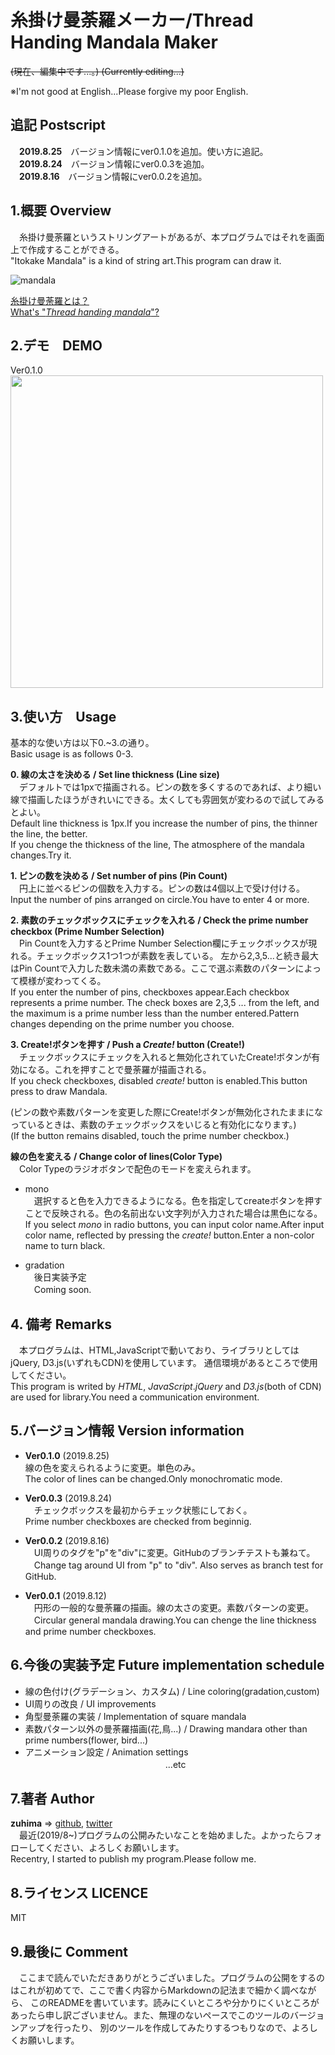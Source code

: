 # 糸掛け曼荼羅メーカー/Thread Handing Mandala Maker

~~(現在、編集中です...。)
(Currently editing...)~~

※I'm not good at English...Please forgive my poor English.

## 追記 Postscript  
　__2019.8.25__　バージョン情報にver0.1.0を追加。使い方に追記。  
　__2019.8.24__　バージョン情報にver0.0.3を追加。  
　__2019.8.16__　バージョン情報にver0.0.2を追加。

## 1.概要 Overview
　糸掛け曼荼羅というストリングアートがあるが、本プログラムではそれを画面上で作成することができる。  
 "Itokake Mandala" is a kind of string art.This program can draw it.

![mandala](https://image.jimcdn.com/app/cms/image/transf/dimension=320x10000:format=jpg/path/s02f156111babe491/image/i6fef9adb67f9fe73/version/1526972599/%E7%B3%B8%E3%81%8B%E3%81%91%E6%9B%BC%E8%8D%BC%E7%BE%85.jpg)


[糸掛け曼荼羅とは？](https://www.itomandala.com/%E7%B3%B8%E3%81%8B%E3%81%91%E6%9B%BC%E8%8D%BC%E7%BE%85%E3%81%A8%E3%81%AF/)  
[What's "_Thread handing mandala_"?](https://www.itomandala.com/%E7%B3%B8%E3%81%8B%E3%81%91%E6%9B%BC%E8%8D%BC%E7%BE%85%E3%81%A8%E3%81%AF/)

## 2.デモ　DEMO  
Ver0.1.0  
<img src="https://raw.github.com/wiki/zuhima/ItokakeMandala/gif/demo_ver0.1.0_basic.gif" width="500px">  


## 3.使い方　Usage
基本的な使い方は以下0.~3.の通り。  
Basic usage is as follows 0-3.

__0. 線の太さを決める / Set line thickness (Line size)__  
　デフォルトでは1pxで描画される。ピンの数を多くするのであれば、より細い線で描画したほうがきれいにできる。太くしても雰囲気が変わるので試してみるとよい。  
 Default line thickness is 1px.If you increase the number of pins, the thinner the line, the better.  
 If you chenge the thickness of the line, The atmosphere of the mandala changes.Try it.

__1. ピンの数を決める / Set number of pins (Pin Count)__  
　円上に並べるピンの個数を入力する。ピンの数は4個以上で受け付ける。  
 Input the number of pins arranged on circle.You have to enter 4 or more.

__2. 素数のチェックボックスにチェックを入れる / Check the prime number checkbox (Prime Number Selection)__  
　Pin Countを入力するとPrime Number Selection欄にチェックボックスが現れる。チェックボックス1つ1つが素数を表している。
左から2,3,5...と続き最大はPin Countで入力した数未満の素数である。ここで選ぶ素数のパターンによって模様が変わってくる。  
If you enter the number of pins, checkboxes appear.Each checkbox represents a prime number.
The check boxes are 2,3,5 ... from the left, and the maximum is a prime number less than the number entered.Pattern changes depending on the prime number you choose.

__3. Create!ボタンを押す / Push a _Create!_ button (Create!)__  
　チェックボックスにチェックを入れると無効化されていたCreate!ボタンが有効になる。これを押すことで曼荼羅が描画される。  
 If you check checkboxes, disabled _create!_ button is enabled.This button press to draw Mandala.

(ピンの数や素数パターンを変更した際にCreate!ボタンが無効化されたままになっているときは、素数のチェックボックスをいじると有効化になります。)  
(If the button remains disabled, touch the prime number checkbox.)

__線の色を変える / Change color of lines(Color Type)__  
　Color Typeのラジオボタンで配色のモードを変えられます。
* mono  
　選択すると色を入力できるようになる。色を指定してcreateボタンを押すことで反映される。色の名前出ない文字列が入力された場合は黒色になる。  
 If you select _mono_ in radio buttons, you can input color name.After input color name, reflected by pressing the _create!_ button.Enter a non-color name to turn black.

* gradation  
　後日実装予定  
　Coming soon.

## 4. 備考 Remarks
　本プログラムは、HTML,JavaScriptで動いており、ライブラリとしてはjQuery, D3.js(いずれもCDN)を使用しています。
通信環境があるところで使用してください。  
 This program is writed by _HTML_, _JavaScript_._jQuery_ and _D3.js_(both of CDN) are used for library.You need a communication environment.

## 5.バージョン情報 Version information  
* __Ver0.1.0__ (2019.8.25)  
  線の色を変えられるように変更。単色のみ。  
  The color of lines can be changed.Only monochromatic mode.

* __Ver0.0.3__ (2019.8.24)  
　チェックボックスを最初からチェック状態にしておく。  
  Prime number checkboxes are checked from beginnig.

* __Ver0.0.2__ (2019.8.16)  
　UI周りのタグを"p"を"div"に変更。GitHubのブランチテストも兼ねて。  
　Change tag around UI from "p" to "div". Also serves as branch test for GitHub.

* __Ver0.0.1__ (2019.8.12)  
　円形の一般的な曼荼羅の描画。線の太さの変更。素数パターンの変更。  
　Circular general mandala drawing.You can chenge the line thickness and prime number checkboxes.

## 6.今後の実装予定 Future implementation schedule  
* 線の色付け(グラデーション、カスタム) / Line coloring(gradation,custom)  
* UI周りの改良 / UI improvements  
* 角型曼荼羅の実装 / Implementation of square mandala  
* 素数パターン以外の曼荼羅描画(花,鳥...) / Drawing mandara other than prime numbers(flower, bird...)  
* アニメーション設定 / Animation settings  
　　　　　　　　　　　　　　　　...etc

## 7.著者 Author  
__zuhima__ => [github](https://github.com/zuhima), [twitter](https://twitter.com/hmjnzsm0922/)  
　最近(2019/8~)プログラムの公開みたいなことを始めました。よかったらフォローしてください、よろしくお願いします。  
 Recentry, I started to publish my program.Please follow me.

## 8.ライセンス LICENCE  
MIT

## 9.最後に Comment
　ここまで読んでいただきありがとうございました。プログラムの公開をするのはこれが初めてで、ここで書く内容からMarkdownの記法まで細かく調べながら、
 このREADMEを書いています。読みにくいところや分かりにくいところがあったら申し訳ございません。また、無理のないペースでこのツールのバージョンアップを行ったり、
 別のツールを作成してみたりするつもりなので、よろしくお願いします。  
